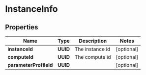 

# InstanceInfo


## Properties

Name | Type | Description | Notes
------------ | ------------- | ------------- | -------------
**instanceId** | **UUID** | The instance id |  [optional]
**computeId** | **UUID** | The compute id |  [optional]
**parameterProfileId** | **UUID** |  |  [optional]



